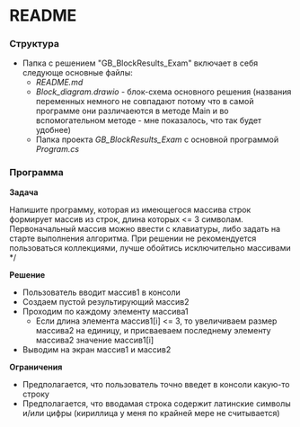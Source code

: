 # README
### Структура
- Папка с решением "GB_BlockResults_Exam" включает в себя следующе основные файлы:
    - *README.md*
    - *Block_diagram.drawio* - блок-схема основного решения (названия переменных немного не совпадают потому что в самой программе они различаеются в методе Main и во вспомогательном методе - мне показалось, что так будет удобнее)
    - Папка проекта *GB_BlockResults_Exam* с основной программой *Program.cs*
    

### Программа
**Задача**

Напишите программу, которая из имеющегося массива строк формирует массив из строк, длина которых <= 3 символам. Первоначальный массив можно ввести с клавиатуры, либо задать на старте выполнения алгоритма. При решении не рекомендуется пользоваться коллекциями, лучше обойтись исключительно массивами */

**Решение**

- Пользователь вводит массив1 в консоли
- Создаем пустой результирующий массив2
- Проходим по каждому элементу массива1
  - Если длина элемента массив1[i] <= 3, то увеличиваем размер массива2 на единицу, и присваеваем последнему элементу массива2 значение массив1[i]
- Выводим на экран массив1 и массив2

**Ограничения**
- Предполагается, что пользователь точно введет в консоли какую-то строку
- Предполагается, что вводамая строка содержит латинские символы и/или цифры (кириллица у меня по крайней мере не считывается)
